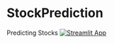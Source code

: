 # StockPrediction
Predicting Stocks
[![Streamlit App](https://static.s#treamlit.io/badges/streamlit_badge_black_white.svg)](https://share.streamlit.io/thEOneA/theonea/stockPredict.py/)
